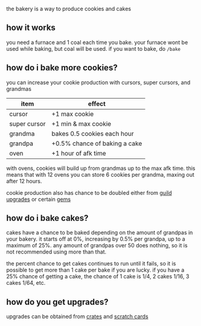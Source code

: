 <script>
  import DocsTemplate from "$lib/components/docs/DocsTemplate.svelte"
  import ItemModal from "$lib/components/docs/ItemModal.svelte"
</script>

<DocsTemplate title='bakery' />

the bakery is a way to produce <ItemModal item="cookie">cookies</ItemModal> and <ItemModal item="cake">cakes</ItemModal>

## how it works

you need a <ItemModal item="furnace">furnace</ItemModal> and 1 <ItemModal item="coal">coal</ItemModal> each time you bake. your furnace wont be used while baking, but coal will be used. if you want to bake, do `/bake`

## how do i bake more cookies?

you can increase your cookie production with cursors, super cursors, and grandmas

| item                                                      | effect                        |
| --------------------------------------------------------- | ----------------------------- |
| <ItemModal item="cursor">cursor</ItemModal>               | +1 max cookie                 |
| <ItemModal item="super_cursor">super cursor</ItemModal>   | +1 min & max cookie           |
| <ItemModal item="grandma">grandma</ItemModal>             | bakes 0.5 cookies each hour   |
| <ItemModal item="grandpa">grandpa</ItemModal>             | +0.5% chance of baking a cake |
| <ItemModal item="oven">oven</ItemModal>                   | +1 hour of afk time           |

with ovens, cookies will build up from grandmas up to the max afk time. this means that with 12 ovens you can store 6 cookies per grandma, maxing out after 12 hours.

cookie production also has chance to be doubled either from [guild upgrades](/docs/economy/guilds) or certain [gems](/docs/economy/items/gems)

## how do i bake cakes?

cakes have a chance to be baked depending on the amount of grandpas in your bakery. it starts off at 0%, increasing by 0.5% per grandpa, up to a maximum of 25%. any amount of grandpas over 50 does nothing, so it is not recommended using more than that.&#x20;

the percent chance to get cakes continues to run until it fails, so it is possible to get more than 1 cake per bake if you are lucky. if you have a 25% chance of getting a cake, the chance of 1 cake is 1/4, 2 cakes 1/16, 3 cakes 1/64, etc.

## how do you get upgrades?

upgrades can be obtained from [crates](/docs/economy/items/crates) and [scratch cards](/docs/economy/items/scratch-cards)
